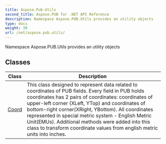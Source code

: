 ```yaml
---
title: Aspose.Pub.Utils
second_title: Aspose.PUB for .NET API Reference
description: Namespace Aspose.PUB.Utils provides an utility objects
type: docs
weight: 30
url: /net/aspose.pub.utils/
---
```

Namespace Aspose.PUB.Utils provides an utility objects

## Classes

| Class | Description |
| --- | --- |
| [Coord](./coord/) | This class designed to represent data related to coordinates of PUB fields. Every field in PUB holds coordinates has 2 pairs of coordinates: coordinates of upper-left corner (XLeft, YTop) and coordinates of bottom-right corner(XRight, YBottom). All coordinates represented in special metric system - English Metric Unit(EMUs). Additional methods were added into this class to transform coordinate values from english metric units into inches. |


